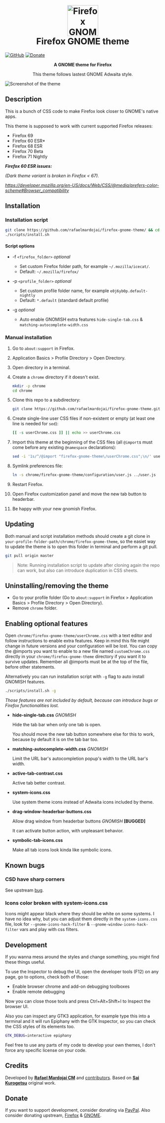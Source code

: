 <h1 align="center">
	<img src="icon.svg" alt="Firefox GNOME theme" width="100" height="100"/><br>
 Firefox GNOME theme
</h1>

[![GitHub](https://img.shields.io/github/license/rafaelmardojai/firefox-gnome-theme.svg)](https://github.com/rafaelmardojai/firefox-gnome-theme/blob/master/LICENSE)
[![Donate](https://img.shields.io/badge/PayPal-Donate-gray.svg?style=flat&logo=paypal&colorA=0071bb&logoColor=fff)](https://paypal.me/RafaelMardojaiCM)

<p align="center"><strong>A GNOME theme for Firefox</strong></p>

<p align="center">This theme follows lastest GNOME Adwaita style.</p>

![Screenshot of the theme](screenshot.png)

## Description

This is a bunch of CSS code to make Firefox look closer to GNOME's native apps.

This theme is supposed to work with current supported Firefox releases:

- Firefox 69
- Firefox 60 ESR*
- Firefox 68 ESR
- Firefox 70 Beta
- Firefox 71 Nightly

***Firefox 60 ESR issues:***

*(Dark theme variant is broken in Firefox < 67).*

*https://developer.mozilla.org/en-US/docs/Web/CSS/@media/prefers-color-scheme#Browser_compatibility*

## Installation

### Installation script
```sh
git clone https://github.com/rafaelmardojai/firefox-gnome-theme/ && cd firefox-gnome-theme
./scripts/install.sh
```

#### Script options
- -f `<firefox_folder>` *optional*
	- Set custom Firefox folder path, for example `~/.mozilla/icecat/`.
	- Default: `~/.mozilla/firefox/`

- -p `<profile_folder>` *optional*
	- Set custom profile folder name, for example `e0j6yb0p.default-nightly`
	- Default: `*.default` (standard default profile)

- -g *optional*
	- Auto enable GNOMISH extra features `hide-single-tab.css` & `matching-autocomplete-width.css`


### Manual installation
1. Go to `about:support` in Firefox.

2. Application Basics > Profile Directory > Open Directory.

3. Open directory in a terminal.

4. Create a `chrome` directory if it doesn't exist.

	```sh
	mkdir -p chrome
	cd chrome
	```

5. Clone this repo to a subdirectory:

	```sh
	git clone https://github.com/rafaelmardojai/firefox-gnome-theme.git
	```

6. Create single-line user CSS files if non-existent or empty (at least one line is needed for `sed`):

	```sh
	[[ -s userChrome.css ]] || echo >> userChrome.css
	```

7. Import this theme at the beginning of the CSS files (all `@import`s must come before any existing `@namespace` declarations):

	```sh
	sed -i '1s/^/@import "firefox-gnome-theme\/userChrome.css";\n/' userChrome.css
	```

8. Symlink preferences file:

	```sh
	ln -s chrome/firefox-gnome-theme/configuration/user.js ../user.js
	```

9. Restart Firefox.

10. Open Firefox customization panel and move the new tab button to headerbar.

11. Be happy with your new gnomish Firefox.

## Updating
Both manual and script installation methods should create a git clone in `your-profile-folder-path/chrome/firefox-gnome-theme`, so the easiet way to update the theme is to open this folder in terminal and perform a git pull.

```sh
git pull origin master
```

> Note: Running installation script to update after cloning again the repo can work, but also can introduce duplication in CSS sheets.

## Uninstalling/removing the theme
- Go to your profile folder (Go to `about:support` in Firefox > Application Basics > Profile Directory > Open Directory).
- Remove `chrome` folder.

## Enabling optional features
Open `chrome/firefox-gnome-theme/userChrome.css` with a text editor and follow instructions to enable extra features. Keep in mind this file might change in future versions and your configuration will be lost. You can copy the @imports you want to enable to a new file named `customChrome.css` directly in your `chrome/firefox-gnome-theme` directory if you want it to survive updates. Remember all @imports must be at the top of the file, before other statements.

Alternatively you can run installation script with `-g` flag to auto install GNOMISH features.

```sh
./scripts/install.sh -g
```

*Those features are not included by default, because can introduce bugs or Firefox functionalities lost.*

- **hide-single-tab.css** *GNOMISH*

	Hide the tab bar when only one tab is open.

	You should move the new tab button somewhere else for this to work, because by default it is on the tab bar too.

- **matching-autocomplete-width.css** *GNOMISH*

	Limit the URL bar's autocompletion popup's width to the URL bar's width.

- **active-tab-contrast.css**

	Active tab better contrast.

- **system-icons.css**

	Use system theme icons instead of Adwaita icons included by theme.

- **drag-window-headerbar-buttons.css**

	Allow drag window from headerbar buttons *GNOMISH* **[BUGGED]**

	It can activate button action, with unpleasant behavior.

- **symbolic-tab-icons.css**

	Make all tab icons look kinda like symbolic icons.

## Known bugs

### CSD have sharp corners
See upstream [bug](https://bugzilla.mozilla.org/show_bug.cgi?id=1408360).

### Icons color broken with system-icons.css
Icons might appear black where they should be white on some systems. I have no idea why, but you can adjust them directly in the `system-icons.css` file, look for `--gnome-icons-hack-filter` & `--gnome-window-icons-hack-filter` vars and play with css filters.

## Development

If you wanna mess around the styles and change something, you might find these
things useful.

To use the Inspector to debug the UI, open the developer tools (F12) on any
page, go to options, check both of those:

- Enable browser chrome and add-on debugging toolboxes
- Enable remote debugging

Now you can close those tools and press Ctrl+Alt+Shift+I to Inspect the browser
UI.

Also you can inspect any GTK3 application, for example type this into a terminal
and it will run Epiphany with the GTK Inspector, so you can check the CSS styles
of its elements too.

```sh
GTK_DEBUG=interactive epiphany
```

Feel free to use any parts of my code to develop your own themes, I don't force
any specific license on your code.

## Credits
Developed by **[Rafael Mardojai CM](https://github.com/rafaelmardojai)** and [contributors](https://github.com/rafaelmardojai/firefox-gnome-theme/graphs/contributors). Based on **[Sai Kurogetsu](https://github.com/kurogetsusai/firefox-gnome-theme)** original work.

## Donate
If you want to support development, consider donating via [PayPal](https://paypal.me/RafaelMardojaiCM). Also consider donating upstream, [Firefox](https://donate.mozilla.org/) & [GNOME](https://www.gnome.org/support-gnome/).
